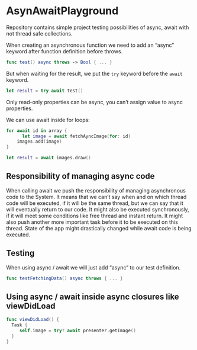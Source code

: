 # AsynAwaitPlayground

Repository contains simple project testing possibilities of async, await with not thread safe collections.

When creating an asynchronous function we need to add an “async” keyword after function definition before throws.

```swift
func test() async throws -> Bool { ... }
```

But when waiting for the result, we put the `try` keyword before the `await` keyword.

```swift
let result = try await test()
```

Only read-only properties can be async, you can’t assign value to async properties.

We can use await inside for loops:

```swift
for await id in array {
      let image = await fetchAyncImage(for: id)
	images.add(image)
}

let result = await images.draw()
```

## Responsibility of managing async code
When calling await we push the responsibility of managing asynchronous code to the System.
It means that we can’t say when and on which thread code will be executed, if it will be the same thread, but we can say that it will eventually return to our code.
It might also be executed synchronously, if it will meet some conditions like free thread and instant return.
It might also push another more important task before it to be executed on this thread.
State of the app might drastically changed while await code is being executed.

## Testing
When using async / await we will just add “async” to our test definition.

```swift
func testFetchingData() async throws { ... }
```

## Using async / await inside async closures like viewDidLoad

```swift
func viewDidLoad() {
  Task {
     self.image = try? await presenter.getImage()
  }
}
```
